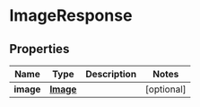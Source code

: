 
# ImageResponse

## Properties
Name | Type | Description | Notes
------------ | ------------- | ------------- | -------------
**image** | [**Image**](Image.md) |  |  [optional]



